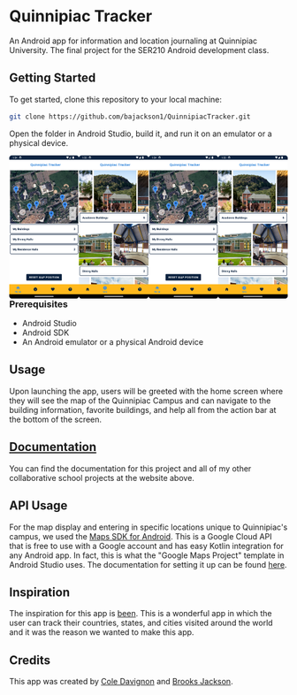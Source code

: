 # Quinnipiac Tracker

An Android app for information and location journaling at Quinnipiac University. The final project for the SER210 Android development class.

## Getting Started

To get started, clone this repository to your local machine:

```bash
git clone https://github.com/bajackson1/QuinnipiacTracker.git
```

Open the folder in Android Studio, build it, and run it on an emulator or a physical device.

<img align="left" src=".github/images/homeScreen.png" width="25%" height="25%"><img align="left" src=".github/images/infoScreen.png" width="25%" height="25%"><img align="left" src=".github/images/homeScreen.png" width="25%" height="25%"><img align="left" src=".github/images/infoScreen.png" width="25%" height="25%"></br></br></br></br></br></br></br></br></br></br></br>

### Prerequisites

- Android Studio
- Android SDK
- An Android emulator or a physical Android device

## Usage

Upon launching the app, users will be greeted with the home screen where they will see the map of the Quinnipiac Campus and can navigate to the building information, favorite buildings, and help all from the action bar at the bottom of the screen.

## [Documentation](https://bajackson1.github.io/documentation)

You can find the documentation for this project and all of my other collaborative school projects at the website above.

## API Usage

For the map display and entering in specific locations unique to Quinnipiac's campus, we used the [Maps SDK for Android](https://console.cloud.google.com/apis/library/maps-android-backend.googleapis.com?project=quinnipiactracker&supportedpurview=project). This is a Google Cloud API that is free to use with a Google account and has easy Kotlin integration for any Android app. In fact, this is what the "Google Maps Project" template in Android Studio uses. The documentation for setting it up can be found [here](https://developers.google.com/maps/documentation/android-sdk/start#android_mapsactivity-java).

## Inspiration

The inspiration for this app is [been](https://apps.apple.com/pl/app/been/id680148327). This is a wonderful app in which the user can track their countries, states, and cities visited around the world and it was the reason we wanted to make this app.

## Credits

This app was created by [Cole Davignon](https://github.com/cdavignon) and [Brooks Jackson](https://github.com/bjaxqq).
